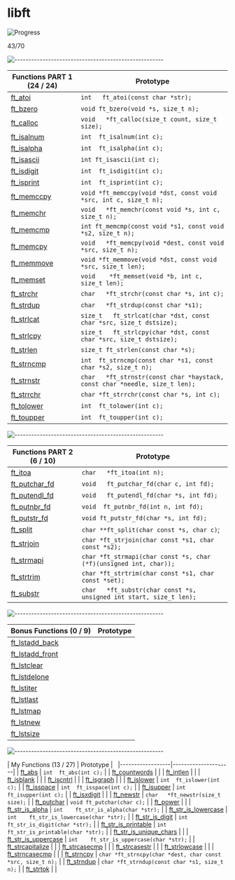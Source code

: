 # libft

![Progress](https://progress-bar.dev/54/?scale=100&width=800&color=babaca&suffix=%)

43/70


![-----------------------------------------------------](https://raw.githubusercontent.com/andreasbm/readme/master/assets/lines/rainbow.png)


| Functions PART 1 (24 / 24)   | Prototype        |
|------------------|---------------------|
| [ft_atoi](src/ft_atoi.c) | `int	ft_atoi(const char *str);` |
|  [ft_bzero](src/ft_bzero.c)   | `void	ft_bzero(void *s, size_t n);` |
|   [ft_calloc](src/ft_calloc.c)  | `void	*ft_calloc(size_t count, size_t size);` |
|   [ft_isalnum](src/ft_isalnum.c)  | `int	ft_isalnum(int c);` |
|   [ft_isalpha](src/ft_isalpha.c)  | `int	ft_isalpha(int c);` |
|  [ft_isascii](src/ft_isascii.c)    | `int	ft_isascii(int c);` |
|    [ft_isdigit](src/ft_isdigit.c) | `int	ft_isdigit(int c);` |
|  [ft_isprint](src/ft_isprint.c)   | `int	ft_isprint(int c);` |
|   [ft_memccpy](src/ft_memccpy.c)  | `void	*ft_memccpy(void *dst, const void *src, int c, size_t n);` |
|  [ft_memchr](src/ft_memchr.c)   | `void	*ft_memchr(const void *s, int c, size_t n);` |
|  [ft_memcmp](src/ft_memcmp.c)   | `int ft_memcmp(const void *s1, const void *s2, size_t n);` |
|   [ft_memcpy](src/ft_memcpy.c)  | `void	*ft_memcpy(void *dest, const void *src, size_t n);` |
|  [ft_memmove](src/ft_memmove.c)   | `void	*ft_memmove(void *dst, const void *src, size_t len);` |
| [ft_memset](src/ft_memset.c)    |`void	*ft_memset(void *b, int c, size_t len);` |
|   [ft_strchr](src/ft_strchr.c)  | `char	*ft_strchr(const char *s, int c);` |
|   [ft_strdup](src/ft_strdup.c)  | `char	*ft_strdup(const char *s1);` |
|   [ft_strlcat](src/ft_strlcat.c)  | `size_t	ft_strlcat(char *dst, const char *src, size_t dstsize);` |
|   [ft_strlcpy](src/ft_strlcpy.c)  | `size_t	ft_strlcpy(char *dst, const char *src, size_t dstsize);` |
|  [ft_strlen](src/ft_strlen.c)   | `size_t	ft_strlen(const char *s);` |
|   [ft_strncmp](src/ft_strncmp.c)  | `int	ft_strncmp(const char *s1, const char *s2, size_t n);` |
|   [ft_strnstr](part1/ft_strnstr.c)  | `char	*ft_strnstr(const char *haystack, const char *needle, size_t len);` |
|   [ft_strrchr](src/ft_strrchr.c)  | `char	*ft_strrchr(const char *s, int c);` |
|   [ft_tolower](src/ft_tolower.c)  | `int	ft_tolower(int c);` |
|   [ft_toupper](src/ft_toupper.c)  | `int	ft_toupper(int c);` |


![-----------------------------------------------------](https://raw.githubusercontent.com/andreasbm/readme/master/assets/lines/rainbow.png)


| Functions PART 2 (6 / 10)    | Prototype        |
|------------------|---------------------|
|   [ft_itoa](src/ft_itoa.c)  | `char	*ft_itoa(int n);` |
|    [ft_putchar_fd](src/ft_putchar_fd.c) | `void	ft_putchar_fd(char c, int fd);` |
|   [ft_putendl_fd](src/ft_putendl_fd.c)  | `void	ft_putendl_fd(char *s, int fd);` |
|   [ft_putnbr_fd](src/ft_putnbr_fd.c) | `void	ft_putnbr_fd(int n, int fd);` |
|   [ft_putstr_fd](src/ft_putstr_fd.c)  | `void	ft_putstr_fd(char *s, int fd);` |
|   [ft_split](src/ft_split.c)  | `char	**ft_split(char const *s, char c)`; |
|   [ft_strjoin](src/ft_strjoin.c)  | `char	*ft_strjoin(char const *s1, char const *s2);` |
|    [ft_strmapi](src/ft_strmapi.c) | `char	*ft_strmapi(char const *s, char (*f)(unsigned int, char));` |
|   [ft_strtrim](src/ft_strtrim.c)  | `char	*ft_strtrim(char const *s1, char const *set);` |
|   [ft_substr](src/ft_substr.c)  | `char	*ft_substr(char const *s, unsigned int start, size_t len);` |


![-----------------------------------------------------](https://raw.githubusercontent.com/andreasbm/readme/master/assets/lines/rainbow.png)


| Bonus Functions (0 / 9)    | Prototype        |
|------------------|---------------------|
|   [ft_lstadd_back](src/ft_lstadd_back.c)  |  |
|   [ft_lstadd_front](src/ft_lstadd_front.c)  |  |
|   [ft_lstclear](src/ft_lstclear.c)  |  |
|   [ft_lstdelone](src/ft_lstdelone.c)  |  |
|   [ft_lstiter](src/ft_lstiter.c)  |  |
|   [ft_lstlast](src/ft_lstlast.c)  |  |
|   [ft_lstmap](src/ft_lstmap.c)  |  |
|   [ft_lstnew](src/ft_lstnew.c)  |  |
|   [ft_lstsize](src/ft_lstsize.c)  |  |


![-----------------------------------------------------](https://raw.githubusercontent.com/andreasbm/readme/master/assets/lines/rainbow.png)


| My Functions (13 / 27)    | Prototype        |    
|------------------|---------------------|
|   [ft_abs](src/ft_abs.c)  | `int	ft_abs(int c);` |
|   [ft_countwords](src/ft_countwords.c)  |  |
|   [ft_intlen](src/ft_intlen.c)  |  |
|   [ft_isblank](src/ft_isblank.c)  |  |
|   [ft_iscntrl](src/ft_iscntrl.c)  |  |
|   [ft_isgraph](src/ft_isgraph.c)  |  |
|   [ft_islower](src/ft_islower.c)  | `int	ft_islower(int c);` |
|   [ft_isspace](src/ft_isspace.c)  | `int	ft_isspace(int c);` |
|   [ft_isupper](src/ft_isupper.c)  | `int	ft_isupper(int c);` |
|   [ft_isxdigit](src/ft_isxdigit.c)  |  |
|   [ft_newstr](src/ft_newstr.c)  | `char	*ft_newstr(size_t size);` |
|   [ft_putchar](src/ft_putchar.c)  | `void	ft_putchar(char c);` |
|   [ft_power](src/ft_power.c)  |  |
|   [ft_str_is_alpha](src/ft_str_is_alpha.c)  | `int	ft_str_is_alpha(char *str);` |
|   [ft_str_is_lowercase](src/ft_str_is_lowercase.c)  | `int	ft_str_is_lowercase(char *str);` |
|   [ft_str_is_digit](src/ft_str_is_digit.c)  | `int	ft_str_is_digit(char *str);` |
|   [ft_str_is_printable](src/ft_str_is_printable.c)  | `int	ft_str_is_printable(char *str);` |
|   [ft_str_is_unique_chars](src/ft_str_is_unique_chars.c)  |  |
|   [ft_str_is_uppercase](src/ft_str_is_uppercase.c)  | `int	ft_str_is_uppercase(char *str);` |
|   [ft_strcapitalize](src/ft_strcapitalize.c)  |  |
|   [ft_strcasecmp](src/ft_strcasecmp.c)  |  |
|   [ft_strcasestr](src/ft_strcasestr.c)  |  |
|   [ft_strlowcase](src/ft_strlowcase.c)  |  |
|   [ft_strncasecmp](src/ft_strncasecmp.c)  |  |
|   [ft_strncpy](src/ft_strncpy.c)  | `char	*ft_strncpy(char *dest, char const *src, size_t n);` |
|   [ft_strndup](src/ft_strndup.c)  | `char	*ft_strndup(const char *s1, size_t n);` |
|   [ft_strtok](src/ft_strtok.c)  |  |
